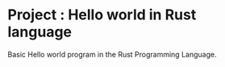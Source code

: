 
# Project : Hello world in Rust language

Basic Hello world program in the Rust Programming Language.


